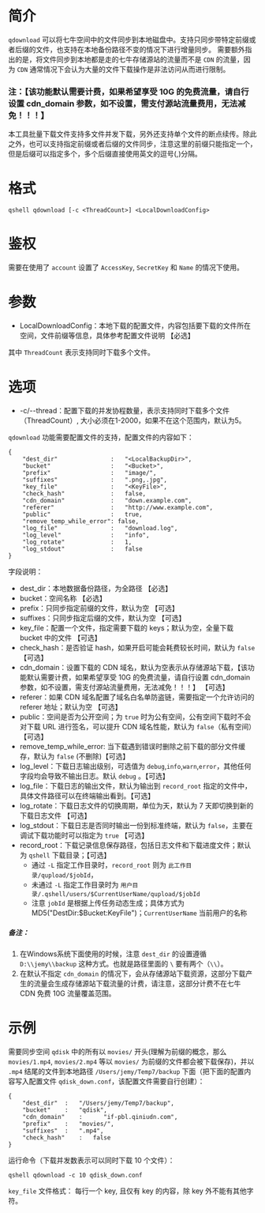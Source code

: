 # 简介
`qdownload` 可以将七牛空间中的文件同步到本地磁盘中。支持只同步带特定前缀或者后缀的文件，也支持在本地备份路径不变的情况下进行增量同步。 需要额外指出的是，将文件同步到本地都是走的七牛存储源站的流量而不是 `CDN`
的流量，因为 `CDN` 通常情况下会认为大量的文件下载操作是非法访问从而进行限制。

### 注：【该功能默认需要计费，如果希望享受 10G 的免费流量，请自行设置 cdn_domain 参数，如不设置，需支付源站流量费用，无法减免！！！】

本工具批量下载文件支持多文件并发下载，另外还支持单个文件的断点续传。除此之外，也可以支持指定前缀或者后缀的文件同步，注意这里的前缀只能指定一个，但是后缀可以指定多个，多个后缀直接使用英文的逗号(,)分隔。

# 格式
```
qshell qdownload [-c <ThreadCount>] <LocalDownloadConfig>
```

# 鉴权
需要在使用了 `account` 设置了 `AccessKey`, `SecretKey` 和 `Name` 的情况下使用。

# 参数
- LocalDownloadConfig：本地下载的配置文件，内容包括要下载的文件所在空间，文件前缀等信息，具体参考配置文件说明 【必选】

其中 `ThreadCount` 表示支持同时下载多个文件。

# 选项
- -c/--thread：配置下载的并发协程数量，表示支持同时下载多个文件（ThreadCount）, 大小必须在1-2000，如果不在这个范围内，默认为5。

`qdownload` 功能需要配置文件的支持，配置文件的内容如下：
```
{
    "dest_dir"               :   "<LocalBackupDir>",
    "bucket"                 :   "<Bucket>",
    "prefix"                 :   "image/",
    "suffixes"               :   ".png,.jpg",
    "key_file"               :   "<KeyFile>",
    "check_hash"             :   false,
    "cdn_domain"             :   "down.example.com",
    "referer"                :   "http://www.example.com",
    "public"                 :   true,
    "remove_temp_while_error": false,
    "log_file"               :   "download.log",
    "log_level"              :   "info",
    "log_rotate"             :   1,
    "log_stdout"             :   false
}
```

字段说明：

- dest_dir：本地数据备份路径，为全路径 【必选】
- bucket：空间名称 【必选】
- prefix：只同步指定前缀的文件，默认为空 【可选】
- suffixes：只同步指定后缀的文件，默认为空 【可选】
- key_file：配置一个文件，指定需要下载的 keys；默认为空，全量下载 bucket 中的文件 【可选】
- check_hash：是否验证 hash，如果开启可能会耗费较长时间，默认为 `false` 【可选】
- cdn_domain：设置下载的 CDN 域名，默认为空表示从存储源站下载，【该功能默认需要计费，如果希望享受 10G 的免费流量，请自行设置 cdn_domain 参数，如不设置，需支付源站流量费用，无法减免！！！】 【可选】
- referer：如果 CDN 域名配置了域名白名单防盗链，需要指定一个允许访问的 referer 地址；默认为空 【可选】
- public：空间是否为公开空间；为 `true` 时为公有空间，公有空间下载时不会对下载 URL 进行签名，可以提升 CDN 域名性能，默认为 `false`（私有空间）【可选】
- remove_temp_while_error: 当下载遇到错误时删除之前下载的部分文件缓存，默认为 `false` (不删除)【可选】
- log_level：下载日志输出级别，可选值为 `debug`,`info`,`warn`,`error`，其他任何字段均会导致不输出日志。默认 `debug` 。【可选】
- log_file：下载日志的输出文件，默认为输出到 `record_root` 指定的文件中，具体文件路径可以在终端输出看到。【可选】
- log_rotate：下载日志文件的切换周期，单位为天，默认为 7 天即切换到新的下载日志文件 【可选】
- log_stdout：下载日志是否同时输出一份到标准终端，默认为 `false`，主要在调试下载功能时可以指定为 `true` 【可选】
- record_root：下载记录信息保存路径，包括日志文件和下载进度文件；默认为 `qshell` 下载目录；【可选】
    - 通过 `-L` 指定工作目录时，`record_root` 则为 `此工作目录/qupload/$jobId`，
    - 未通过 `-L` 指定工作目录时为 `用户目录/.qshell/users/$CurrentUserName/qupload/$jobId`
    - 注意 `jobId` 是根据上传任务动态生成；具体方式为 MD5("DestDir:$Bucket:KeyFile")；`CurrentUserName` 当前用户的名称

##### 备注：
1. 在Windows系统下面使用的时候，注意 `dest_dir` 的设置遵循 `D:\\jemy\\backup` 这种方式。也就是路径里面的 `\` 要有两个（`\\`）。
2. 在默认不指定 `cdn_domain` 的情况下，会从存储源站下载资源，这部分下载产生的流量会生成存储源站下载流量的计费，请注意，这部分计费不在七牛 CDN 免费 10G 流量覆盖范围。

# 示例
需要同步空间 `qdisk` 中的所有以 `movies/` 开头(理解为前缀的概念，那么 `movies/1.mp4`, `movies/2.mp4` 等以 `movies/` 为前缀的文件都会被下载保存)，并以 `.mp4`
结尾的文件到本地路径 `/Users/jemy/Temp7/backup` 下面（把下面的配置内容写入配置文件 `qdisk_down.conf`，该配置文件需要自行创建）：

```
{
	"dest_dir"	:	"/Users/jemy/Temp7/backup",
	"bucket"	:	"qdisk",
	"cdn_domain"    :      "if-pbl.qiniudn.com",
	"prefix"	:	"movies/",
	"suffixes"	:	".mp4",
	"check_hash"    :   false
}
```

运行命令（下载并发数表示可以同时下载 10 个文件）：

```
qshell qdownload -c 10 qdisk_down.conf
```

`key_file` 文件格式： 每行一个 key, 且仅有 key 的内容，除 key 外不能有其他字符。